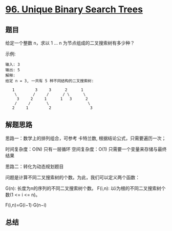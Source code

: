 # [96. Unique Binary Search Trees](https://leetcode-cn.com/problems/unique-binary-search-trees/)

## 题目


给定一个整数 n，求以 1 ... n 为节点组成的二叉搜索树有多少种？

示例:

```
输入: 3
输出: 5
解释:
给定 n = 3, 一共有 5 种不同结构的二叉搜索树:
```

```
   1         3     3      2      1
    \       /     /      / \      \
     3     2     1      1   3      2
    /     /       \                 \
   2     1         2                 3
```




## 解题思路


思路一：数学上的排列组合，可参考 卡特兰数, 根据结论公式，只需要遍历一次；

时间复杂度：O(N) 只有一层循环
空间复杂度：O(1) 只需要一个变量来存储与最终结果


思路二：转化为动态规划题目

问题是计算不同二叉搜索树的个数。为此，我们可以定义两个函数：

G(n): 长度为n的序列的不同二叉搜索树个数。
F(i,n): 以i为根的不同二叉搜索树个数(1 <= i <= n)。

F(i,n)=G(i−1)⋅G(n−i)


## 总结